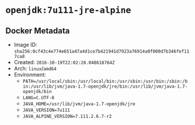 # `openjdk:7u111-jre-alpine`

## Docker Metadata

- Image ID: `sha256:0cf43c4e774e651a47a4d1ce7b421941d7923a76914a0f000d7b346fef117ca8`
- Created: `2016-10-19T22:02:28.048618764Z`
- Arch: `linux`/`amd64`
- Environment:
  - `PATH=/usr/local/sbin:/usr/local/bin:/usr/sbin:/usr/bin:/sbin:/bin:/usr/lib/jvm/java-1.7-openjdk/jre/bin:/usr/lib/jvm/java-1.7-openjdk/bin`
  - `LANG=C.UTF-8`
  - `JAVA_HOME=/usr/lib/jvm/java-1.7-openjdk/jre`
  - `JAVA_VERSION=7u111`
  - `JAVA_ALPINE_VERSION=7.111.2.6.7-r2`
